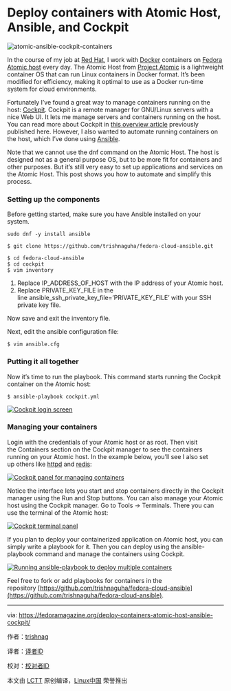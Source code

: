 Deploy containers with Atomic Host, Ansible, and Cockpit
====

![atomic-ansible-cockpit-containers](https://i0.wp.com/cdn.fedoramagazine.org/wp-content/uploads/2016/09/atomic-ansible-cockpit-containers.jpg?fit=945%2C400&ssl=1)

In the course of my job at [Red Hat](https://www.redhat.com/), I work with [Docker](https://www.docker.com/) containers on [Fedora Atomic host](https://getfedora.org/en/cloud/download/atomic.html) every day. The Atomic Host from [Project Atomic](http://www.projectatomic.io/) is a lightweight container OS that can run Linux containers in Docker format. It’s been modified for efficiency, making it optimal to use as a Docker run-time system for cloud environments.

Fortunately I’ve found a great way to manage containers running on the host: [Cockpit](http://cockpit-project.org/). Cockpit is a remote manager for GNU/Linux servers with a nice Web UI. It lets me manage servers and containers running on the host. You can read more about Cockpit in [this overview article](https://fedoramagazine.org/cockpit-overview/) previously published here. However, I also wanted to automate running containers on the host, which I’ve done using [Ansible](https://www.ansible.com/).

Note that we cannot use the dnf command on the Atomic Host. The host is designed not as a general purpose OS, but to be more fit for containers and other purposes. But it’s still very easy to set up applications and services on the Atomic Host. This post shows you how to automate and simplify this process.

### Setting up the components

Before getting started, make sure you have Ansible installed on your system.

```
sudo dnf -y install ansible
```

```
$ git clone https://github.com/trishnaguha/fedora-cloud-ansible.git

```

```
$ cd fedora-cloud-ansible
$ cd cockpit
$ vim inventory

```

1.  Replace IP_ADDRESS_OF_HOST with the IP address of your Atomic host.
2.  Replace PRIVATE_KEY_FILE in the line ansible_ssh_private_key_file=’PRIVATE_KEY_FILE’ with your SSH private key file.

Now save and exit the inventory file.

Next, edit the ansible configuration file:

```
$ vim ansible.cfg

```

### Putting it all together

Now it’s time to run the playbook. This command starts running the Cockpit container on the Atomic host:

```
$ ansible-playbook cockpit.yml

```

[![Cockpit login screen](https://i1.wp.com/cdn.fedoramagazine.org/wp-content/uploads/2016/09/Screenshot-from-2016-10-03-12-02-27.jpg?resize=676%2C321&ssl=1)](https://i1.wp.com/cdn.fedoramagazine.org/wp-content/uploads/2016/09/Screenshot-from-2016-10-03-12-02-27.jpg?ssl=1)

### Managing your containers

Login with the credentials of your Atomic host or as root. Then visit the Containers section on the Cockpit manager to see the containers running on your Atomic host. In the example below, you’ll see I also set up others like [httpd](https://github.com/trishnaguha/fedora-cloud-ansible/tree/master/httpd) and [redis](https://github.com/trishnaguha/fedora-cloud-ansible/tree/master/redis):

[![Cockpit panel for managing containers](https://i1.wp.com/cdn.fedoramagazine.org/wp-content/uploads/2016/09/Screenshot-from-2016-10-03-12-13-05.jpg?resize=676%2C284&ssl=1)](https://i1.wp.com/cdn.fedoramagazine.org/wp-content/uploads/2016/09/Screenshot-from-2016-10-03-12-13-05.jpg?ssl=1)

Notice the interface lets you start and stop containers directly in the Cockpit manager using the Run and Stop buttons. You can also manage your Atomic host using the Cockpit manager. Go to Tools -> Terminals. There you can use the terminal of the Atomic host:

[![Cockpit terminal panel](https://i1.wp.com/cdn.fedoramagazine.org/wp-content/uploads/2016/09/Screenshot-from-2016-10-03-12-10-19.jpg?resize=676%2C279&ssl=1)](https://i1.wp.com/cdn.fedoramagazine.org/wp-content/uploads/2016/09/Screenshot-from-2016-10-03-12-10-19.jpg?ssl=1)

If you plan to deploy your containerized application on Atomic host, you can simply write a playbook for it. Then you can deploy using the ansible-playbook command and manage the containers using Cockpit.

[![Running ansible-playbook to deploy multiple containers](https://i0.wp.com/cdn.fedoramagazine.org/wp-content/uploads/2016/09/FotoFlexer_Photo51.jpg?resize=650%2C663&ssl=1)](https://i0.wp.com/cdn.fedoramagazine.org/wp-content/uploads/2016/09/FotoFlexer_Photo51.jpg?ssl=1)

Feel free to fork or add playbooks for containers in the repository [https://github.com/trishnaguha/fedora-cloud-ansible](https://github.com/trishnaguha/fedora-cloud-ansible).

--------------------------------------------------------------------------------

via: https://fedoramagazine.org/deploy-containers-atomic-host-ansible-cockpit/

作者：[trishnag][a]

译者：[译者ID](https://github.com/译者ID)

校对：[校对者ID](https://github.com/校对者ID)

本文由 [LCTT](https://github.com/LCTT/TranslateProject) 原创编译，[Linux中国](https://linux.cn/) 荣誉推出

[a]: https://fedoramagazine.org/author/trishnag/
